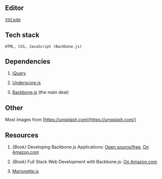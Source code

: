## Editor
<span></span>
    <pre>
        <a href="https://code.visualstudio.com" target="_blank">VSCode</a>
    </pre>

## Tech stack
    HTML, CSS, JavaScript (Backbone.js)

## Dependencies
  1. [jQuery](https://jquery.com)

  2. [Underscore.js](https://underscorejs.org)

  3. [Backbone.js](https://backbonejs.org) (the main deal)

## Other
  Most images from [https://unsplash.com](https://unsplash.com/)


## Resources
  1. _{Book}_ Developing Backbone.js Applications: [Open source/free](https://addyosmani.com/backbone-fundamentals), [On Amazon.com](https://www.amazon.com/_/dp/1449328253?tag=oreilly20-20)

  2. _{Book}_ Full Stack Web Development with Backbone.js: [On Amazon.com](https://www.amazon.com/Full-Stack-Web-Development-Backbone-js-dp-1449370985/dp/1449370985/ref=mt_paperback?_encoding=UTF8&me=&qid=)

  3. [Marionette.js](https://marionettejs.com)

